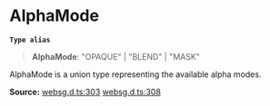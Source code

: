 # AlphaMode

**`Type alias`**

> **AlphaMode**: "OPAQUE" \| "BLEND" \| "MASK"

AlphaMode is a union type representing the available alpha modes.

**Source:** [websg.d.ts:303](https://github.com/thirdroom/thirdroom/blob/4c397b03/packages/websg-types/types/websg.d.ts#L303) [websg.d.ts:308](https://github.com/thirdroom/thirdroom/blob/4c397b03/packages/websg-types/types/websg.d.ts#L308)
